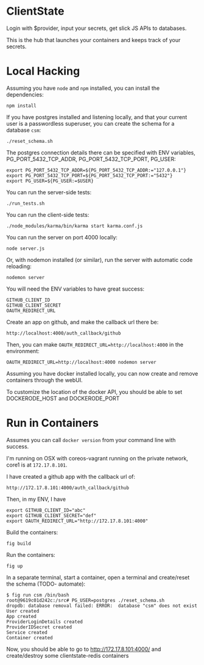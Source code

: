 ClientState
===========

Login with $provider, input your secrets, get slick JS APIs to databases.

This is the hub that launches your containers and keeps track of your secrets.


Local Hacking
=============

Assuming you have `node` and `npm` installed,
you can install the dependencies:

    npm install

If you have postgres installed and listening locally,
and that your current user is a passwordless superuser,
you can create the schema for a database `csm`:

    ./reset_schema.sh

The postgres connection details there can be specified with ENV variables,
PG_PORT_5432_TCP_ADDR, PG_PORT_5432_TCP_PORT, PG_USER:

    export PG_PORT_5432_TCP_ADDR=${PG_PORT_5432_TCP_ADDR:="127.0.0.1"}
    export PG_PORT_5432_TCP_PORT=${PG_PORT_5432_TCP_PORT:="5432"}
    export PG_USER=${PG_USER:=$USER}

You can run the server-side tests:

    ./run_tests.sh

You can run the client-side tests:

    ./node_modules/karma/bin/karma start karma.conf.js

You can run the server on port 4000 locally:

    node server.js

Or, with nodemon installed (or similar),
run the server with automatic code reloading:

    nodemon server

You will need the ENV variables to have great success:

    GITHUB_CLIENT_ID
    GITHUB_CLIENT_SECRET
    OAUTH_REDIRECT_URL

Create an app on github, and make the callback url there be:

    http://localhost:4000/auth_callback/github

Then, you can make `OAUTH_REDIRECT_URL=http://localhost:4000`
in the environment:

    OAUTH_REDIRECT_URL=http://localhost:4000 nodemon server

Assuming you have docker installed locally,
you can now create and remove containers through the webUI.

To customize the location of the docker API,
you should be able to set DOCKERODE_HOST and DOCKERODE_PORT


Run in Containers
=================

Assumes you can call `docker version` from your command line with success.

I'm running on OSX with coreos-vagrant running on the private network,
core1 is at `172.17.8.101`.

I have created a github app with the callback url of:

    http://172.17.8.101:4000/auth_callback/github

Then, in my ENV, I have

    export GITHUB_CLIENT_ID="abc"
    export GITHUB_CLIENT_SECRET="def"
    export OAUTH_REDIRECT_URL="http://172.17.8.101:4000"

Build the containers:

    fig build

Run the containers:

    fig up

In a separate terminal,
start a container,
open a terminal and create/reset the schema
(TODO- automate):

    $ fig run csm /bin/bash
    root@9619c01d242c:/src# PG_USER=postgres ./reset_schema.sh
    dropdb: database removal failed: ERROR:  database "csm" does not exist
    User created
    App created
    ProviderLoginDetails created
    ProviderIDSecret created
    Service created
    Container created

Now, you should be able to go to http://172.17.8.101:4000/
and create/destroy some clientstate-redis containers


